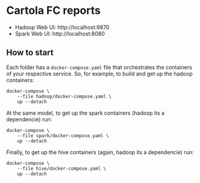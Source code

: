 # Cartola FC reports

- Hadoop Web UI: http://localhost:9870
- Spark Web UI: http://localhost:8080

## How to start

Each folder has a `docker-compose.yaml` file that orchestrates the containers of your respective service. So, for example, to build and get up the hadoop containers:

```shell
docker-compose \
    --file hadoop/docker-compose.yaml \
    up --detach    
```

At the same model, to get up the spark containers (hadoop its a dependencie) run:

```shell
docker-compose \
    --file spark/docker-compose.yaml \
    up --detach    
```

Finally, to get up the hive containers (again, hadoop its a dependencie) run:

```shell
docker-compose \
    --file hive/docker-compose.yaml \
    up --detach    
```

